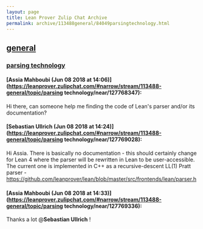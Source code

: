 ```yaml
---
layout: page
title: Lean Prover Zulip Chat Archive 
permalink: archive/113488general/84049parsingtechnology.html
---
```


## [general](index.html)
### [parsing technology](84049parsingtechnology.html)

#### [Assia Mahboubi (Jun 08 2018 at 14:06)](https://leanprover.zulipchat.com/#narrow/stream/113488-general/topic/parsing technology/near/127768347):
Hi there, can someone help me finding the code of Lean's parser and/or its documentation?

#### [Sebastian Ullrich (Jun 08 2018 at 14:24)](https://leanprover.zulipchat.com/#narrow/stream/113488-general/topic/parsing technology/near/127769028):
Hi Assia. There is basically no documentation - this should certainly change for Lean 4 where the parser will be rewritten in Lean to be user-accessible. The current one is implemented in C++ as a recursive-descent LL(1) Pratt parser - https://github.com/leanprover/lean/blob/master/src/frontends/lean/parser.h

#### [Assia Mahboubi (Jun 08 2018 at 14:33)](https://leanprover.zulipchat.com/#narrow/stream/113488-general/topic/parsing technology/near/127769336):
Thanks a lot @**Sebastian Ullrich** !

